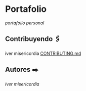 # Portafolio

_portafolio personal_

## Contribuyendo 🖇️

iver misericordia [CONTRIBUTING.md](https://github.com/IverMisericordiaM)

## Autores ✒️

_iver misericordia_

